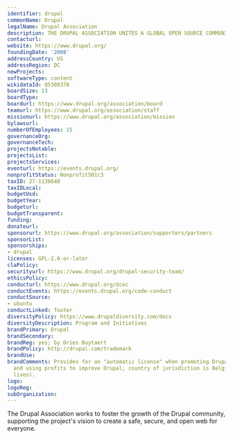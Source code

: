 ```yaml
---
identifier: drupal
commonName: Drupal
legalName: Drupal Association
description: THE DRUPAL ASSOCIATION UNITES A GLOBAL OPEN SOURCE COMMUNITY TO BUILD, SECURE, AND PROMOTE DRUPAL.
contacturl:
website: https://www.drupal.org/
foundingDate: '2008'
addressCountry: US
addressRegion: DC
newProjects:
softwareType: content
wikidataId: Q5309378
boardSize: 13
boardType:
boardurl: https://www.drupal.org/association/board
teamurl: https://www.drupal.org/association/staff
missionurl: https://www.drupal.org/association/mission
bylawsurl:
numberOfEmployees: 15
governanceOrg:
governanceTech:
projectsNotable:
projectsList:
projectsServices:
eventurl: https://events.drupal.org/
nonprofitStatus: Nonprofit501c3
taxID: 27-1138640
taxIDLocal:
budgetUsd:
budgetYear:
budgeturl:
budgetTransparent:
funding:
donateurl:
sponsorurl: https://www.drupal.org/association/supporters/partners
sponsorList:
sponsorships:
- drupal
licenses: GPL-2.0-or-later
claPolicy:
securityurl: https://www.drupal.org/drupal-security-team/
ethicsPolicy:
conducturl: https://www.drupal.org/dcoc
conductEvents: https://events.drupal.org/code-conduct
conductSource: 
- ubuntu
conductLinked: footer
diversityPolicy: https://www.drupaldiversity.com/docs
diversityDescription: Program and Initiatives
brandPrimary: Drupal
brandSecondary:
brandReg: yes; by Dries Buytaert
brandPolicy: http://drupal.com/trademark
brandUse:
brandComments: Provides for an "automatic license" when promoting Drupal software
  and using profits to improve Drupal; country of jurisdiction is Belgium (Where Dries
  lives).
logo:
logoReg:
subOrganization:
---
```


The Drupal Association works to foster the growth of the Drupal community, supporting the project's vision to create a safe, secure, and open web for everyone.
